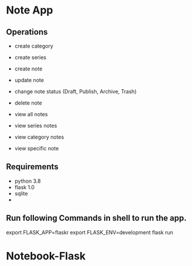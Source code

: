 # Note App

## Operations
- create category
- create series

- create note
- update note
- change note status (Draft, Publish, Archive, Trash)
- delete note

- view all notes
- view series notes
- view category notes
- view specific note

## Requirements
- python 3.8
- flask 1.0
- sqlite 
- 

## Run following Commands in shell to run the app.
export FLASK_APP=flaskr
export FLASK_ENV=development
flask run
# Notebook-Flask
